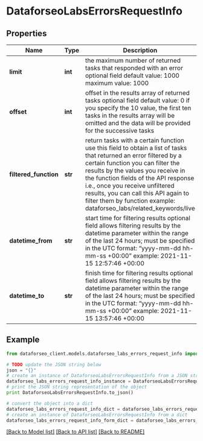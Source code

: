 # DataforseoLabsErrorsRequestInfo


## Properties

Name | Type | Description | Notes
------------ | ------------- | ------------- | -------------
**limit** | **int** | the maximum number of returned tasks that responded with an error optional field default value: 1000 maximum value: 1000 | [optional] 
**offset** | **int** | offset in the results array of returned tasks optional field default value: 0 if you specify the 10 value, the first ten tasks in the results array will be omitted and the data will be provided for the successive tasks | [optional] 
**filtered_function** | **str** | return tasks with a certain function use this field to obtain a list of tasks that returned an error filtered by a certain function you can filter the results by the values you receive in the function fields of the API response i.e., once you receive unfiltered results, you can call this API again to filter them by function example: dataforseo_labs/related_keywords/live | [optional] 
**datetime_from** | **str** | start time for filtering results optional field allows filtering results by the datetime parameter within the range of the last 24 hours; must be specified in the UTC format: “yyyy-mm-dd hh-mm-ss +00:00” example: 2021-11-15 12:57:46 +00:00 | [optional] 
**datetime_to** | **str** | finish time for filtering results optional field allows filtering results by the datetime parameter within the range of the last 24 hours; must be specified in the UTC format: “yyyy-mm-dd hh-mm-ss +00:00” example: 2021-11-15 13:57:46 +00:00 | [optional] 

## Example

```python
from dataforseo_client.models.dataforseo_labs_errors_request_info import DataforseoLabsErrorsRequestInfo

# TODO update the JSON string below
json = "{}"
# create an instance of DataforseoLabsErrorsRequestInfo from a JSON string
dataforseo_labs_errors_request_info_instance = DataforseoLabsErrorsRequestInfo.from_json(json)
# print the JSON string representation of the object
print DataforseoLabsErrorsRequestInfo.to_json()

# convert the object into a dict
dataforseo_labs_errors_request_info_dict = dataforseo_labs_errors_request_info_instance.to_dict()
# create an instance of DataforseoLabsErrorsRequestInfo from a dict
dataforseo_labs_errors_request_info_form_dict = dataforseo_labs_errors_request_info.from_dict(dataforseo_labs_errors_request_info_dict)
```
[[Back to Model list]](../README.md#documentation-for-models) [[Back to API list]](../README.md#documentation-for-api-endpoints) [[Back to README]](../README.md)


